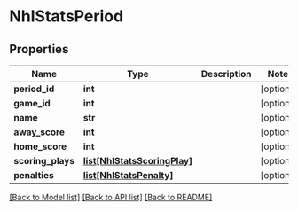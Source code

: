 # NhlStatsPeriod

## Properties
Name | Type | Description | Notes
------------ | ------------- | ------------- | -------------
**period_id** | **int** |  | [optional] 
**game_id** | **int** |  | [optional] 
**name** | **str** |  | [optional] 
**away_score** | **int** |  | [optional] 
**home_score** | **int** |  | [optional] 
**scoring_plays** | [**list[NhlStatsScoringPlay]**](NhlStatsScoringPlay.md) |  | [optional] 
**penalties** | [**list[NhlStatsPenalty]**](NhlStatsPenalty.md) |  | [optional] 

[[Back to Model list]](../README.md#documentation-for-models) [[Back to API list]](../README.md#documentation-for-api-endpoints) [[Back to README]](../README.md)

